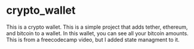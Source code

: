 # crypto_wallet

This is a crypto wallet. This is a simple project that adds tether, ethereum, and bitcoin to a wallet. In this wallet, you can see all your bitcoin amounts. This is from a freecodecamp video, but I added state managment to it. 

